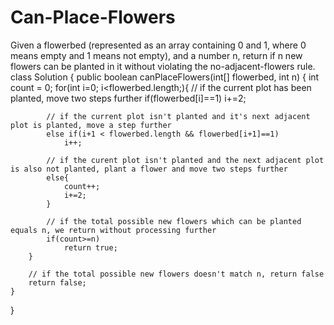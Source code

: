# Can-Place-Flowers
Given a flowerbed (represented as an array containing 0 and 1, where 0 means empty and 1 means not empty), and a number n, return if n new flowers can be planted in it without violating the no-adjacent-flowers rule.
class Solution {
    public boolean canPlaceFlowers(int[] flowerbed, int n) {
        int count = 0;
        for(int i=0; i<flowerbed.length;){
            // if the current plot has been planted, move two steps further
            if(flowerbed[i]==1)
                i+=2;
				
            // if the current plot isn't planted and it's next adjacent plot is planted, move a step further
            else if(i+1 < flowerbed.length && flowerbed[i+1]==1)
                i++;
				
            // if the curent plot isn't planted and the next adjacent plot is also not planted, plant a flower and move two steps further
            else{
                count++;
                i+=2;
            }
            
            // if the total possible new flowers which can be planted equals n, we return without processing further
            if(count>=n)
                return true;
        }
        
        // if the total possible new flowers doesn't match n, return false
        return false;
    }
}
